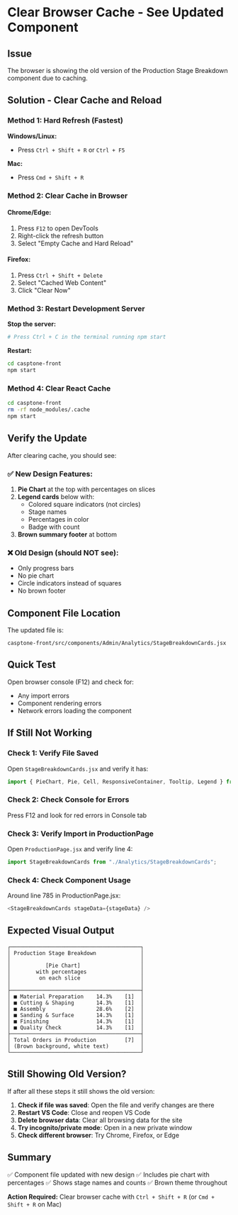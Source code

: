 # Clear Browser Cache - See Updated Component

## Issue
The browser is showing the old version of the Production Stage Breakdown component due to caching.

## Solution - Clear Cache and Reload

### Method 1: Hard Refresh (Fastest)
**Windows/Linux:**
- Press `Ctrl + Shift + R` or `Ctrl + F5`

**Mac:**
- Press `Cmd + Shift + R`

### Method 2: Clear Cache in Browser

#### Chrome/Edge:
1. Press `F12` to open DevTools
2. Right-click the refresh button
3. Select "Empty Cache and Hard Reload"

#### Firefox:
1. Press `Ctrl + Shift + Delete`
2. Select "Cached Web Content"
3. Click "Clear Now"

### Method 3: Restart Development Server

**Stop the server:**
```bash
# Press Ctrl + C in the terminal running npm start
```

**Restart:**
```bash
cd casptone-front
npm start
```

### Method 4: Clear React Cache

```bash
cd casptone-front
rm -rf node_modules/.cache
npm start
```

## Verify the Update

After clearing cache, you should see:

### ✅ New Design Features:
1. **Pie Chart** at the top with percentages on slices
2. **Legend cards** below with:
   - Colored square indicators (not circles)
   - Stage names
   - Percentages in color
   - Badge with count
3. **Brown summary footer** at bottom

### ❌ Old Design (should NOT see):
- Only progress bars
- No pie chart
- Circle indicators instead of squares
- No brown footer

## Component File Location

The updated file is:
```
casptone-front/src/components/Admin/Analytics/StageBreakdownCards.jsx
```

## Quick Test

Open browser console (F12) and check for:
- Any import errors
- Component rendering errors
- Network errors loading the component

## If Still Not Working

### Check 1: Verify File Saved
Open `StageBreakdownCards.jsx` and verify it has:
```javascript
import { PieChart, Pie, Cell, ResponsiveContainer, Tooltip, Legend } from 'recharts';
```

### Check 2: Check Console for Errors
Press F12 and look for red errors in Console tab

### Check 3: Verify Import in ProductionPage
Open `ProductionPage.jsx` and verify line 4:
```javascript
import StageBreakdownCards from "./Analytics/StageBreakdownCards";
```

### Check 4: Check Component Usage
Around line 785 in ProductionPage.jsx:
```javascript
<StageBreakdownCards stageData={stageData} />
```

## Expected Visual Output

```
┌─────────────────────────────────────────┐
│ Production Stage Breakdown              │
│                                         │
│           [Pie Chart]                   │
│        with percentages                 │
│         on each slice                   │
│                                         │
├─────────────────────────────────────────┤
│ ■ Material Preparation    14.3%    [1]  │
│ ■ Cutting & Shaping       14.3%    [1]  │
│ ■ Assembly                28.6%    [2]  │
│ ■ Sanding & Surface       14.3%    [1]  │
│ ■ Finishing               14.3%    [1]  │
│ ■ Quality Check           14.3%    [1]  │
├─────────────────────────────────────────┤
│ Total Orders in Production         [7]  │
│ (Brown background, white text)          │
└─────────────────────────────────────────┘
```

## Still Showing Old Version?

If after all these steps it still shows the old version:

1. **Check if file was saved**: Open the file and verify changes are there
2. **Restart VS Code**: Close and reopen VS Code
3. **Delete browser data**: Clear all browsing data for the site
4. **Try incognito/private mode**: Open in a new private window
5. **Check different browser**: Try Chrome, Firefox, or Edge

## Summary

✅ Component file updated with new design
✅ Includes pie chart with percentages
✅ Shows stage names and counts
✅ Brown theme throughout

**Action Required:** Clear browser cache with `Ctrl + Shift + R` (or `Cmd + Shift + R` on Mac)
